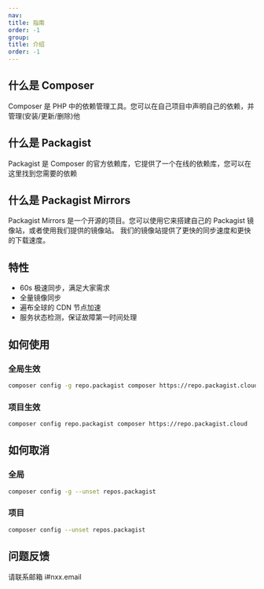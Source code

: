 ```yaml
---
nav:
title: 指南
order: -1
group:
title: 介绍
order: -1
---
```


## 什么是 Composer

Composer 是 PHP 中的依赖管理工具。您可以在自己项目中声明自己的依赖，并管理(安装/更新/删除)他

## 什么是 Packagist

Packagist 是 Composer 的官方依赖库，它提供了一个在线的依赖库，您可以在这里找到您需要的依赖

## 什么是 Packagist Mirrors

Packagist Mirrors 是一个开源的项目。您可以使用它来搭建自己的 Packagist 镜像站，或者使用我们提供的镜像站。
我们的镜像站提供了更快的同步速度和更快的下载速度。

## 特性

- 60s 极速同步，满足大家需求
- 全量镜像同步
- 遍布全球的 CDN 节点加速
- 服务状态检测，保证故障第一时间处理

## 如何使用

### 全局生效

```bash
composer config -g repo.packagist composer https://repo.packagist.cloud
```

### 项目生效

```bash
composer config repo.packagist composer https://repo.packagist.cloud
```

## 如何取消

### 全局

```bash
composer config -g --unset repos.packagist
```

### 项目

```bash
composer config --unset repos.packagist
```

## 问题反馈

请联系邮箱 i#nxx.email
